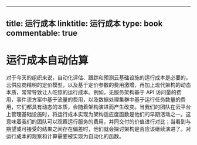 
---
title: 运行成本
linktitle: 运行成本
type: book
commentable: true
---

# 运行成本自动估算

对于今天的组织来说，自动化评估、跟踪和预测云基础设施的运行成本是必要的。云供应商精明的定价模型，以及基于定价参数的费用激增，再加上现代架构的动态本质，常常导致让人吃惊的运行成本。例如，无服务架构基于 API 访问量的费用，事件流方案中基于流量的费用，以及数据处理集群中基于运行任务数量的费用，它们都具有动态的本质，会随着架构演进而产生改变。当我们的团队在云平台上管理基础设施时，将运行成本实现为架构适应度函数是他们的早期活动之一。这意味着我们的团队可以观察运行服务的费用，并同交付的价值进行对比；当看到与期望或可接受的结果之间存在偏差时，他们就会探讨架构是否应该继续演进了。对运行成本的观察和计算需要被实现为自动化的函数。

    